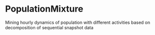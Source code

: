 # PopulationMixture
 Mining hourly dynamics of population with different activities based on decomposition of sequential snapshot data
